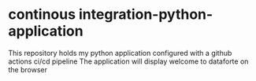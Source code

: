 # continous integration-python-application
This repository holds my python application configured with a github actions ci/cd pipeline
The application will display welcome to dataforte on the browser
